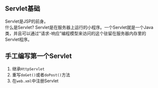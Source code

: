 Servlet基础
---------
Servlet是JSP的前身。  
什么是Servlet?
Servlet是在服务器上运行的小程序。一个Servlet就是一个Java类，并且可以通过“请求-响应”编程模型来访问的这个驻留在服务器内存里的Servlet程序。

手工编写第一个Servlet
----------
1. 继承`HttpServlet`
2. 重写`doGet()`或者`doPost()`方法
3. 在`web.xml`中注册Servlet